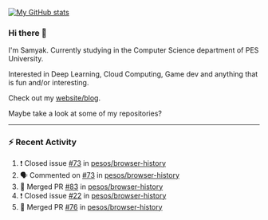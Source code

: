[![My GitHub stats](https://github-readme-stats.vercel.app/api?username=Samyak2&count_private=true&show_icons=true&theme=gruvbox)](https://github.com/anuraghazra/github-readme-stats)

### Hi there 👋

I'm Samyak. Currently studying in the Computer Science department of PES University.

Interested in Deep Learning, Cloud Computing, Game dev and anything that is fun and/or interesting.

Check out my [website/blog](https://samyak2.github.io/).

Maybe take a look at some of my repositories?

---

### :zap: Recent Activity

<!--START_SECTION:activity-->
1. ❗️ Closed issue [#73](https://github.com/pesos/browser-history/issues/73) in [pesos/browser-history](https://github.com/pesos/browser-history)
2. 🗣 Commented on [#73](https://github.com/pesos/browser-history/issues/73) in [pesos/browser-history](https://github.com/pesos/browser-history)
3. 🎉 Merged PR [#83](https://github.com/pesos/browser-history/pull/83) in [pesos/browser-history](https://github.com/pesos/browser-history)
4. ❗️ Closed issue [#22](https://github.com/pesos/browser-history/issues/22) in [pesos/browser-history](https://github.com/pesos/browser-history)
5. 🎉 Merged PR [#76](https://github.com/pesos/browser-history/pull/76) in [pesos/browser-history](https://github.com/pesos/browser-history)
<!--END_SECTION:activity-->
